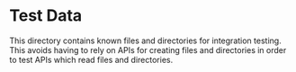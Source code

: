# Test Data

This directory contains known files and directories for integration testing. This avoids having to
rely on APIs for creating files and directories in order to test APIs which read files and
directories.
